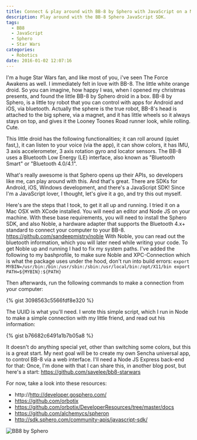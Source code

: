 ```yaml
---
title: Connect & play around with BB-8 by Sphero with JavaScript on a Mac
description: Play around with the BB-8 Sphero JavaScript SDK.
tags:
  - BB8
  - JavaScript
  - Sphero
  - Star Wars
categories:
  - Robotics
date: 2016-01-02 12:07:16
---
```


I'm a huge Star Wars fan, and like most of you, i've seen The Force Awakens as well. I immediately felt in love with BB-8. The little white orange droid. So you can imagine, how happy I was, when I opened my christmas presents, and found the little BB-8 by Sphero droid in a box. BB-8 by Sphero, is a little toy robot that you can control with apps for Android and iOS, via bluetooth. Actually the sphere is the true robot, BB-8's head is attached to the big sphere, via a magnet, and it has little wheels so it always stays on top, and gives it the Looney Toones Road runner look, while rolling. Cute. 

This little droid has the following functionalities; it can roll around (quiet fast,), 
it can listen to your voice (via the app), it can show colors, it has IMU, 3 axis accelerometer, 3 axis rotation gyro and locator sensors.
The BB-8 uses a Bluetooth Low Energy (LE) interface, also known as "Bluetooth Smart" or "Bluetooth 4.0/4.1". 

What's really awesome is that Sphero opens up their APIs, so developers like me, can play around with this. And that's great. There are SDKs for Android, iOS, Windows development, and there's a JavaScript SDK! Since I'm a JavaScript lover, I thought, let's give it a go, and try this out myself.

<!--more-->

Here's are the steps that I took, to get it all up and running. I tried it on a Mac OSX with XCode installed. You will need an editor and Node JS on your machine. With these base requirements, you will need to install the Sphero SDK, and also Noble, a hardware adapter that supports the Bluetooth 4.x+ standard to connect your computer to your BB-8. https://github.com/sandeepmistry/noble
With Noble, you can read out the bluetooth information, which you will later need while writing your code. To get Noble up and running I had to fix my system paths. I've added the following to my bashprofile, to make sure Noble and XPC-Connection which is what the package uses under the hood, don't run into build errors: `export MYBIN=/usr/bin:/bin:/usr/sbin:/sbin:/usr/local/bin:/opt/X11/bin export PATH=${MYBIN}:${PATH}` 

Then afterwards, run the following commands to make a connection from your computer:

{% gist 3098563c5566fdf8e320 %}

The UUID is what you'll need. I wrote this simple script, which I run in Node to make a simple connection with my little friend, and read out his information:

{% gist b76682c6491a1b7b05a8 %}

It doesn't do anything special yet, other than switching some colors, but this is a great start. My next goal will be to create my own Sencha universal app, to control BB-8 via a web interface. I'll need a Node JS Express back-end for that: Once, I'm done with that I can share this, in another blog post, but here's a start: https://github.com/savelee/bb8-starwars

For now, take a look into these resources:

* http://http://developer.gosphero.com/
* https://github.com/orbotix
* https://github.com/orbotix/DeveloperResources/tree/master/docs
* https://github.com/alchemycs/spheron
* http://sdk.sphero.com/community-apis/javascript-sdk/

![BB8 by Sphero](/images/sphero.jpg)
